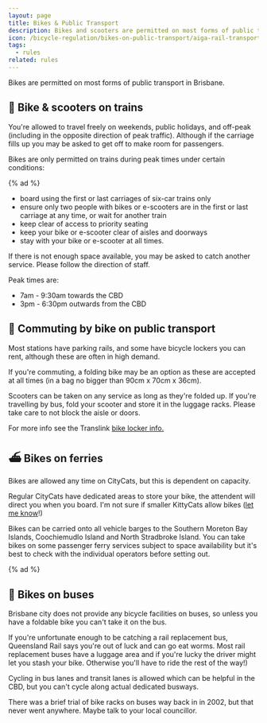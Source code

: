 ```yaml
---
layout: page
title: Bikes & Public Transport
description: Bikes and scooters are permitted on most forms of public transport in Brisbane. Find out when, where and the details about bikes on buses, trains, and ferries.
icon: /bicycle-regulation/bikes-on-public-transport/aiga-rail-transportation.svg
tags:
  - rules
related: rules
---
```


Bikes are permitted on most forms of public transport in Brisbane.

## 🚂 Bike & scooters on trains

You're allowed to travel freely on weekends, public holidays, and off-peak (including in the opposite direction of peak traffic). Although if the carriage fills up you may be asked to get off to make room for passengers.

Bikes are only permitted on trains during peak times under certain conditions:

{% ad %}

- board using the first or last carriages of six-car trains only
- ensure only two people with bikes or e-scooters are in the first or last carriage at any time, or wait for another train
- keep clear of access to priority seating
- keep your bike or e-scooter clear of aisles and doorways
- stay with your bike or e-scooter at all times.

If there is not enough space available, you may be asked to catch another service. Please follow the direction of staff.

Peak times are:

- 7am - 9:30am towards the CBD
- 3pm - 6:30pm outwards from the CBD

## 👔 Commuting by bike on public transport

Most stations have parking rails, and some have bicycle lockers you can rent, although these are often in high demand.

If you're commuting, a folding bike may be an option as these are accepted at all times (in a bag no bigger than 90cm x 70cm x 36cm).

Scooters can be taken on any service as long as they're folded up. If you're travelling by bus, fold your scooter and store it in the luggage racks. Please take care to not block the aisle or doors.

For more info see the Translink <a href="https://translink.com.au/travel-with-us/cycling-and-walking">bike locker info.</a>

## ⛴️ Bikes on ferries

Bikes are allowed any time on CityCats, but this is dependent on capacity.

Regular CityCats have dedicated areas to store your bike, the attendent will direct you when you board. I'm not sure if smaller KittyCats allow bikes (<a href="mailto:ash@kyd.com.au">let me know</a>!)

Bikes can be carried onto all vehicle barges to the Southern Moreton Bay Islands, Coochiemudlo Island and North Stradbroke Island. You can take bikes on some passenger ferry services subject to space availability but it's best to check with the individual operators before setting out.

{% ad %}

## 🚌 Bikes on buses

Brisbane city does not provide any bicycle facilities on buses, so unless you have a foldable bike you can't take it on the bus.

If you're unfortunate enough to be catching a rail replacement bus, Queensland Rail says you're out of luck and can go eat worms. Most rail replacement buses have a luggage area and if you're lucky the driver might let you stash your bike. Otherwise you'll have to ride the rest of the way!)

Cycling in bus lanes and transit lanes is allowed which can be helpful in the CBD, but you can't cycle along actual dedicated busways.

There was a brief trial of bike racks on buses way back in in 2002, but that never went anywhere. Maybe talk to your local councillor.
